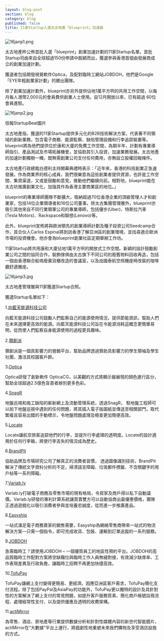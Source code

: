 ```yaml
---
layout: blog-post
section: blog
category: blog
published: false
title: 11家Startup入選太古地產「blueprint」加速器
---
```

![16janp1.png]({{site.baseurl}}/media/16janp1.png)


太古地產昨公佈首批入選「blueprint」創業加速計劃的11家Startup名單。首批Startup司由來自全球超過150份申請中脫穎而出，獲選參與香港首個由發展商成立的創業加速計劃。

獲選者包括開發視覺軟件Optica，及配對臨時工網站JOBDOH，他們是Google「EYE年輕創業家計劃」的勝出團隊。

除了創業加速計劃外，blueprint亦另外提供佔地1萬平方呎的共用工作空間，以每月每人港幣2,000元的會員費供創業人士使用。自12月開放以來，已有超過 60位會員進駐。

![16janp2.jpg]({{site.baseurl}}/media/16janp2.jpg)

信報StartupBeat圖片

太古地產指，獲選的11家Startup提供多元化的B2B技術解決方案，代表著不同領域的創新業務，包含電子商務、能源監察、缺陷管理設備和行李追踪裝置等。blueprint將為他們提供位於康和大廈的免費工作空間，為期半年，計劃有專業導師指引、產品測試及市場拓展機會，並協助其引入投資，加速業務發展。太古地產的加速計劃獨樹一幟，既無需創業公司支付任何費用，亦無設立股權回報條件。

太古地產行政總裁白德利主持開幕典禮時表示：「近年來，香港的科技創業正急速發展。作為商業界的核心成員，我們很樂意為這些創業者提供資源，也許是工作空間、集資渠道，又或是鼓勵和意見，推動他們繼續向前。相對地，blueprint能在太古坊推廣創業文化，加強其作為香港主要商業區的地位。」

blueprint的專業導師團隊不斷擴大，吸納超過70位香港企業的頂級管理人才和創業家，包括14位企業領導者和16位公司董事。除太古集團管理層外，blueprint亦吸引其他來自不同行業領軍公司的專業導師，包括優步(Uber)、特斯拉汽車 (Tesla Motors)、Rackspace和聯想(Lenovo)等。

此外，blueprint宣佈將與歐洲領先的創業導師計劃及種子投資公司Seedcamp合作，其合伙人Carlos Espinal將到訪香港了解亞洲區的創業環境，並找尋適合歐洲市場的投資機會。他亦會為blueprint創業社區定期舉辦工作坊。

11家Startup將共用康和大廈佔地1萬平方呎的開放式工作空間。新穎的設計鼓勵創業公司之間的協同合作，裝飾傢俱由太古旗下不同公司的廢舊物料回收再造，包括一個由香港聯合船塢廢棄貨櫃改造的會議室，以及由國泰航空飛機座椅改裝的咖啡廳舒適雅座。

![16janp3.jpg]({{site.baseurl}}/media/16janp3.jpg)

太古地產管理層與11家獲選Startup合照。

獲選Startup名單如下：

1.[向藍天能源科技公司](http://www.hibluesky.co/)

向藍天能源科技公司鼓勵人們監察自己的能源使用情況，提供節能資訊，幫助人們在未來選擇更高效的能源。向藍天能源科技公司旨在令能源消耗這概念更簡單易明，從而使人們監察自身能源使用的過程更具趣味。

2.[領創派](http://www.launchpilots.com/)

領創派是一個具影響力的營銷平台，幫助品牌透過贊助具影響力的學生領袖及學生社團，激活其校園客戶群。

3.[Optica](http://www.opticatechnology.com/)

Optica研發了創新軟件 OpticaCG，以美觀的方式將顯示器展現的顏色進行區分，幫助全球超過2.5億色盲患者辦別更多色彩。

4.[SnagR](http://www.snagr.com.hk/)

地盤巡視和施工缺陷的嶄新網上及流動管理系統，透過SnagR， 駐地盤工程師可以拍下地盤巡視中遇到的任何問題，將其插入電子版圖紙並傳送至相關部門，取代繁複且容易出錯的手動標示，令地盤問題處理及檢查更加簡便高效。

5.[Locate](http://www.locategroup.com/)

Locate讓航空旅客追踪他們的行李，並提升行李處理的透明度。Locate的設計適用於任何行李箱，將使行李丟失的情況成為歷史。

6.[BrandPit](http://brand-pit.com/)

協助品牌及市場研究公司了解真正的消費者習慣， 透過圖像識別技術，BrandPit解決了傳統文字資料分析的不足，掃清語言障礙、垃圾郵件標籤、不含關鍵字的用戶帖等一系列障礙。

7.[Variab.ly](http://www.variab.ly/)

Variab.ly打破電子商務及零售市場的現有格局，令買家及商戶得以私下自動議價。Variab.ly研發的專利計算系統讓買賣雙方可以自動協商出最優惠價格，團隊正透過遊戲化以吸引消費者參與並培養忠誠度，從而進一步推廣產品。

8.[Easyship](http://www.goeasyship.com/)

一站式滿足電子商務賣家的銷售需要，Easyship為網絡零售商帶來⼀站式的物流解決方案—只需一個指令，即可完成收貨、包裝、運輸到訂單追蹤的一系列服務。

9.[JOBDOH](https://www.jobdoh.com/frontpage/)

急需臨時工？請使用JOBDOH – ⼀個優質員工的地區性預約平台。JOBDOH的高品質臨時工作配對方案將空缺職位與臨時工作人員無縫對接，有效減少缺席率、工作表現差異及行政負擔，讓臨時工招聘不再更加快捷高效。

10.[TofuPay](http://www.tofupay.com/)

TofuPay讓網上支付變得更簡易、更經濟。因應亞洲區客戶需求，TofuPay簡化支付流程。除了包括PayPal及AsiaPay的功能外，TofuPay更以獨特的設計及具針對性的方案解決了網上支付的常見問題，如提升客戶服務質素、簡化商戶帳號註冊流程、處理經常性支付、以及提供優惠及透明的收費架構。

11.[actiMirror](http://www.actimirror.com/en/home/)

為零售、酒店、房地產等行業提供數據分析和針對性媒體內容的新世代智能鏡片，actiMirror在“大數據”平台上運行，將戲劇性地重塑未來我們購物及享受酒店設施的方式。
